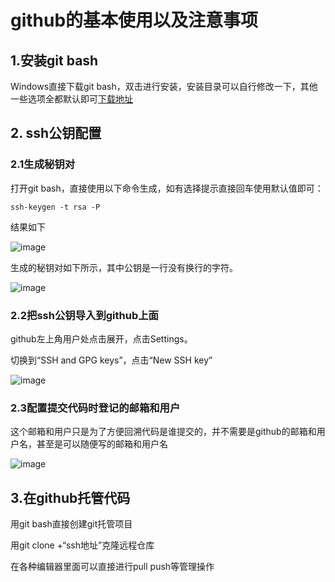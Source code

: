 # github的基本使用以及注意事项
## 1.安装git bash
  Windows直接下载git bash，双击进行安装，安装目录可以自行修改一下，其他一些选项全都默认即可[下载地址](https://gitforwindows.org/)
## 2. ssh公钥配置
  ### 2.1生成秘钥对
  打开git bash，直接使用以下命令生成，如有选择提示直接回车使用默认值即可：
  ```
  ssh-keygen -t rsa -P 
  ```
  结果如下
  
  ![image](https://user-images.githubusercontent.com/55281287/126855665-e0fed9e9-5bd4-4231-9c93-520fb99e7db9.png)
  
  生成的秘钥对如下所示，其中公钥是一行没有换行的字符。
  
  ![image](https://user-images.githubusercontent.com/55281287/126855704-b2ca8b31-eafd-426c-a27d-db449ec7bb91.png)
  
  ### 2.2把ssh公钥导入到github上面
  github左上角用户处点击展开，点击Settings。
  
  切换到“SSH and GPG keys”，点击“New SSH key”
  
  ![image](https://user-images.githubusercontent.com/55281287/126856118-a4e61a05-e38b-451e-bb4e-df030af913a6.png)
  
  ### 2.3配置提交代码时登记的邮箱和用户
  这个邮箱和用户只是为了方便回溯代码是谁提交的，并不需要是github的邮箱和用户名，甚至是可以随便写的邮箱和用户名
  
  ![image](https://user-images.githubusercontent.com/55281287/126856188-7829e418-0e24-4ca9-a929-939b87ee1b2e.png)
## 3.在github托管代码
用git bash直接创建git托管项目

用git clone +“ssh地址”克隆远程仓库

在各种编辑器里面可以直接进行pull push等管理操作


 
 



  
  
  
